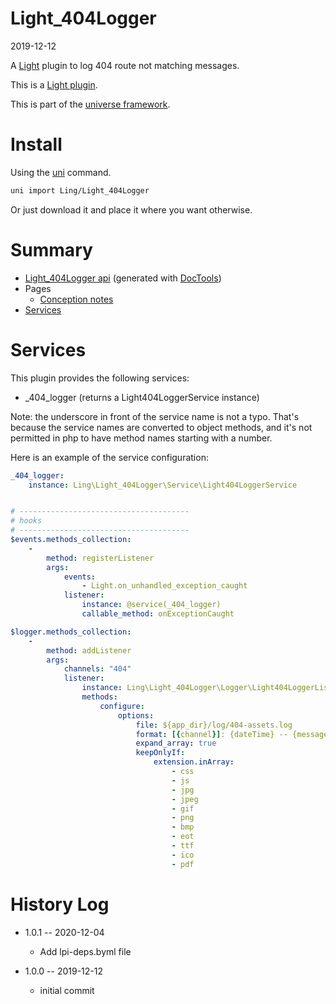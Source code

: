 Light_404Logger
===========
2019-12-12



A [Light](https://github.com/lingtalfi/Light) plugin to log 404 route not matching messages.

This is a [Light plugin](https://github.com/lingtalfi/Light/blob/master/doc/pages/plugin.md).

This is part of the [universe framework](https://github.com/karayabin/universe-snapshot).


Install
==========
Using the [uni](https://github.com/lingtalfi/universe-naive-importer) command.
```bash
uni import Ling/Light_404Logger
```

Or just download it and place it where you want otherwise.






Summary
===========
- [Light_404Logger api](https://github.com/lingtalfi/Light_404Logger/blob/master/doc/api/Ling/Light_404Logger.md) (generated with [DocTools](https://github.com/lingtalfi/DocTools))
- Pages
    - [Conception notes](https://github.com/lingtalfi/Light_404Logger/blob/master/doc/pages/conception-notes.md)
- [Services](#services)    






Services
=========


This plugin provides the following services:

- _404_logger (returns a Light404LoggerService instance)


Note: the underscore in front of the service name is not a typo. That's because the service names
are converted to object methods, and it's not permitted in php to have method names starting with a number. 



Here is an example of the service configuration:

```yaml
_404_logger:
    instance: Ling\Light_404Logger\Service\Light404LoggerService


# --------------------------------------
# hooks
# --------------------------------------
$events.methods_collection:
    -
        method: registerListener
        args:
            events:
                - Light.on_unhandled_exception_caught
            listener:
                instance: @service(_404_logger)
                callable_method: onExceptionCaught

$logger.methods_collection:
    -
        method: addListener
        args:
            channels: "404"
            listener:
                instance: Ling\Light_404Logger\Logger\Light404LoggerListener
                methods:
                    configure:
                        options:
                            file: ${app_dir}/log/404-assets.log
                            format: [{channel}]: {dateTime} -- {message}
                            expand_array: true
                            keepOnlyIf:
                                extension.inArray:
                                    - css
                                    - js
                                    - jpg
                                    - jpeg
                                    - gif
                                    - png
                                    - bmp
                                    - eot
                                    - ttf
                                    - ico
                                    - pdf
```




History Log
=============

- 1.0.1 -- 2020-12-04

    - Add lpi-deps.byml file

- 1.0.0 -- 2019-12-12

    - initial commit